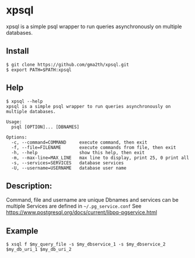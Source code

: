 # xpsql
xpsql is a simple psql wrapper to run queries asynchronously on multiple databases.

## Install
```
$ git clone https://github.com/gma2th/xpsql.git
$ export PATH=$PATH:xpsql
```

## Help
```
$ xpsql --help
xpsql is a simple psql wrapper to run queries asynchronously on multiple databases.

Usage:
  psql [OPTION]... [DBNAMES]

Options:
  -c, --command=COMMAND     execute command, then exit
  -f, --file=FILENAME       execute commands from file, then exit
  -h, --help                show this help, then exit
  -m, --max-line=MAX_LINE   max line to display, print 25, 0 print all
  -s, --services=SERVICES   database services
  -U, --username=USERNAME   database user name
```
## Description:
Command, file and username are unique
Dbnames and services can be multiple
Services are defined in `~/.pg_service.conf`
See https://www.postgresql.org/docs/current/libpq-pgservice.html

## Example
```
$ xsql f $my_query_file -s $my_dbservice_1 -s $my_dbservice_2 $my_db_uri_1 $my_db_uri_2
```
